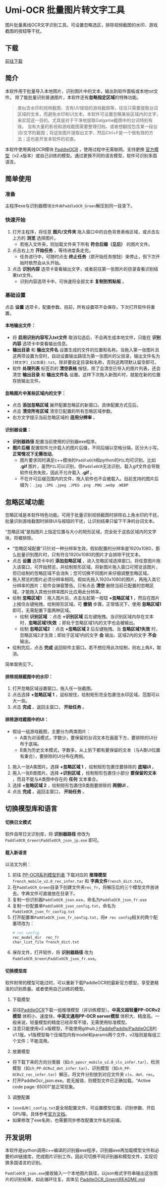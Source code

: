 # Umi-OCR 批量图片转文字工具

图片批量离线OCR文字识别工具。可设置忽略选区，排除视频截图的水印、游戏截图的按钮等干扰。

## 下载

[前往下载](https://github.com/hiroi-sora/Umi-OCR/releases/tag/v0.1)

## 简介

本软件用于批量导入本地图片，识别图片中的文本，输出到软件面板或本地txt文件。
除了能批量识别普通图片，本软件还有**忽略指定区域**的特殊功能。

> 类似含水印的视频截图、含有UI/按钮的游戏截图等，往往只需要提取台词区域的文本，而避免水印和UI文本。本软件可设置忽略某些区域内的文字，来实现这一目的。尤其是对于干净地提取Galgame截图中的台词特别有效。
> 当有大量的影视和游戏截图需要整理归档，或者想翻找包含某一段台词/文字的截图；将这些图片提取出文字、然后Ctrl+F是一个很有效的方法；这也是开发本软件的初衷。

本软件使用离线OCR模块 [PaddleOCR](https://github.com/maxogden) ，使用过程中无需联网。支持更换 [官方模型](https://gitee.com/paddlepaddle/PaddleOCR)（v2.x版本）或自己训练的模型。通过更换不同的语言模型，软件可识别多国语言。

## 简单使用

### 准备

主程序exe与识别器模块`文件夹PaddleOCR_Green`解压到同一目录下。

### 快速开始

1. 打开主程序，将任意 **图片/文件夹** 拖入窗口中的白色背景表格区域，或点击左上方的 **浏览** 选择图片。
   - 若拖入文件夹，则加载文件夹下所有 **符合后缀（见后）** 的图片文件。
2. 点击右上方 **开始任务** ，等待进度条走完。
   - 任务进行中，可随时点击 **终止任务**（原开始任务按钮）来停止，但下次开始时依然会从头开始。
3. 点击 **识别内容** 选项卡查看输出文字，或者前往第一张图片的目录查看识别结果txt文件。
   - 识别内容选项卡中，可快速将全部文本 **复制到剪贴板** 。

### 基础设置

点击 **设置** 选项卡，配置参数。目前，所有设置项不会保存，下次打开软件将重置。

#### 本地输出文件：
- 将 **启用识别内容写入txt文件** 取消勾选后，不会再生成本地文件，只能在 **识别内容** 选项卡中查看输出信息。
- **输出目录** 和 **输出文件名** 设置生成的文件的位置和名称。当拖入第一张图片且这两项设置为空时，自动设置输出路径为第一张图片的父目录，输出文件名为 `[转文字]_{父目录}.txt`。除非要自定目录和名称，否则这两项默认留空即可。
- 软件 **处理列表** 标签页的 **清空表格** 按钮，除了会清空已导入的图片列表，还会清空 **输出目录** 和 **输出文件名** 设置。这样下次拖入新图片时，就能在新的位置存放输出文件。

#### 忽略图片中某些区域内的文字：
- 点击 **添加忽略区域** 展开配置忽略区的新窗口。具体配置方式见后。
- 点击 **清空所有区域** 清空已配置的所有忽略区域参数。
- 右方文字提示当前忽略区域的 **适用分辨率** 。

#### 识别器设置：

- **识别器路径** 配置当前使用的识别器exe程序。
- **图片后缀** 配置软件允许载入的图片后缀，不同后缀以空格分隔，区分大小写。**正常情况下无需改动**。
  - 图片要求同时满足c++模块的`PaddleOCR`和python的`PIL`均可识别。比如 **.gif** 图片，虽然`PIL`可以识别，但`PaddleOCR`无法识别，载入gif文件会导致软件任务失败，因此不允许载入 **.gif** 。
  - 不在许可后缀范围内的文件，拖入软件也不会被载入。目前支持的图片后缀为：`.jpg .JPG .jpeg .JPEG .png .PNG .webp .WEBP`

## 忽略区域功能

忽略区域是本软件特色功能。可用于批量识别视频截图时排除右上角水印的干扰，批量识别游戏截图时排除UI与按钮的干扰，让识别结果只留下干净的台词文本。

“忽略区域”是指图片上指定位置与大小的矩形区域，完全处于这些区域内的文字块，将被排除。

- “忽略区域配置”只针对一种分辨率生效。假如配置的分辨率是1920x1080，那么批量识别图片时，只有符合1920x1080的图片才会排除干扰文本。
- 点击 **设置** 选项卡中的 **添加忽略区域** ，进入忽略区域选择窗口。将任意图片拖入该窗口，可开始预览，并绘制矩形区域。将新图片拖入窗口可预览该图片，但已绘制的忽略区域不会消失；您可切换不同图片来仔细调整忽略区域。
- 拖入预览的图片必须分辨率相同。假如先拖入1920x1080的图片，再拖入其它分辨率的图片；软件会弹窗警告。只有点击 **清空** 删除当前已配置的忽略区域，才能拖入其他分辨率图片比应用此分辨率。
- 绘制 **忽略区域1** ：拖入图片后，点击左起第一按钮 **+忽略区域 1** ，然后在图片上按住左键拖拽，绘制矩形区域。可 **撤销** 步骤。正常情况下，使用 **忽略区域1** 即可，无需配置下面两种区域。
  - 绘制 **识别区域** ：点击 **+识别区域** 后左键拖拽。当识别区域内存在文本时，**忽略区域1失效** ；即处于忽略区域1内的文字也会被输出。
  - 绘制 **忽略区域2** ：点击 **+忽略区域 2** 后左键拖拽。当 **忽略区域1失效** 时，忽略区域2才生效；即处于区域1内的文字 **会** 输出、区域2内的文字 **不会** 输出。
- 绘制完后，点击 **完成** 返回软件主窗口。若不想应用此次绘制，则右上角X，取消。

简单案例见下。

#### 排除视频截图中的水印：

1. 打开忽略区域设置窗口，拖入任一张截图。
2. 点击选择 **+忽略区域 1** ，鼠标按住，绘制矩形完全包裹住水印区域，范围可以大一些。
3. 点击 **完成** 。返回主窗口， **开始任务** 。

#### 排除游戏截图中的UI：

- 假设一组游戏截图，主要分为两类图片：
  - A类为对话模式，字数少，要保留的台词文本在画面下方，要排除的UI分布于底端。
  - B类为历史文本模式，字数多，从上到下都有要保留的文本（与A类UI位置有重合），要排除的UI分布在两侧。
1. 拖入一张A类图片。选择 **+忽略区域 1** ，绘制矩形包裹住要排除的 **底端UI** 。
2. 拖入一张B类图片。选择 **+识别区域** ，绘制矩形包裹住小部分 **要保留的文本** ，而且不能与A类图中存在的 **任何** 文本重合。
3. 选择 **+忽略区域 2** ，绘制矩形包裹住B类图要排除的 **两侧UI** 。
4. 点击 **完成** 。返回主窗口， **开始任务** 。

## 切换模型库和语言

#### 切换日文模式

软件自带日文识别库，将 **识别器路径** 修改为 `PaddleOCR_Green\PaddleOCR_json_jp.exe` 即可。

#### 载入新语言

以法文为例：

1. 前往 [PP-OCR系列模型列表](https://gitee.com/paddlepaddle/PaddleOCR/blob/release/2.4/doc/doc_ch/models_list.md) 下载对应的 **推理模型**`french_mobile_v2.0_rec_infer.tar` 和 **字典文件**`french_dict.txt`。
2. 在`PaddleOCR_Green`目录下创建文件夹`rec_fr`，将解压后的三个模型文件放进去。字典文件可直接放在目录下。
3. 复制一份识别器`PaddleOCR_json.exe`，命名为`PaddleOCR_json_fr.exe`
4. 复制一份配置单`PaddleOCR_json_config.txt`，命名为`PaddleOCR_json_fr_config.txt`
5. 打开配置单`PaddleOCR_json_fr_config.txt`，将`# rec config`相关的两个配置项改为：
    ```sh
    # rec config
    rec_model_dir  rec_fr
    char_list_file french_dict.txt
    ```
6. 保存文件，打开软件，将 **识别器路径** 改为 `PaddleOCR_Green\PaddleOCR_json_fr.exe`。

#### 切换模型库

软件附带的模型可能过时，可以重新下载PaddleOCR的最新官方模型，享受更精准的识别质量。或者使用自己训练的模型。

1. 下载模型
 - 前往[PaddleOCR](https://gitee.com/paddlepaddle/PaddleOCR)下载一组推理模型（非训练模型）。**中英文超轻量PP-OCRv2模型** 体积小、速度快，**中英文通用PP-OCR server模型** 体积大、精度高。一般来说，轻量模型的精度已经非常不错，无需使用标准模型。
 - 注意只能使用v2.x版模型，不能使用github上[PaddlePaddle/PaddleOCR](https://github.com/PaddlePaddle/PaddleOCR)的v1.1版。v1版模型每个压缩包内有model和params两个文件，v2版则是每组三个文件；不能混用。

2. 放置模型
- 将下载下来的方向分类器（如`ch_ppocr_mobile_v2.0_cls_infer.tar`）、检测模型（如`ch_PP-OCRv2_det_infer.tar`）、识别模型（如`ch_PP-OCRv2_rec_infer.tar`）解压，将文件分别放到对应文件夹 `cls、det、rec`。
- 打开PaddleOcr_json.exe。若无报错，则模型文件已正确加载。“Active code page: 65001”是正常现象。

3. 调整配置
- `[exe名称]_config.txt`是全局配置文件，可设置模型位置、识别参数、开启GPU等。具体参考[官方文档](https://gitee.com/paddlepaddle/PaddleOCR/blob/release/2.4/doc/doc_ch/config.md)。
- 如果修改了exe名称，也需要同步修改配置文件名的前缀。

## 开发说明

本软件是python调用c++编译的识别器exe程序，识别器exe再加载模型文件和必要的dll链接库，完成图片识别工作。因此可切换不同识别器和模型文件，实现切换多国语言的识别。

`PaddleOCR_json.exe`接收输入一个本地图片路径，以json格式字符串输出这张图片的识别结果，如此循环往复。具体见 [PaddleOCR_Green\README.md](PaddleOCR_Green\README.md)
